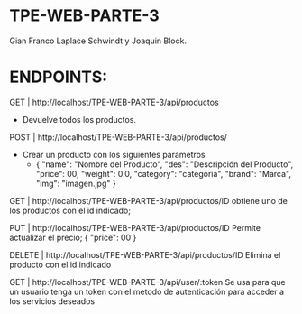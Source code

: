 # TPE-WEB-PARTE-3
Gian Franco Laplace Schwindt y Joaquin Block.

# ENDPOINTS:
GET  | http://localhost/TPE-WEB-PARTE-3/api/productos 

  - Devuelve todos los productos.

POST  | http://localhost/TPE-WEB-PARTE-3/api/productos/
  - Crear un producto con los siguientes parametros
    - {
      "name": "Nombre del Producto",
      "des": "Descripción del Producto",
      "price": 00,
      "weight": 0.0,
      "category": "categoria",
      "brand": "Marca",
      "img": "imagen.jpg"
      }
  
GET | http://localhost/TPE-WEB-PARTE-3/api/productos/ID
  obtiene uno de los productos con el id indicado;
  
PUT | http://localhost/TPE-WEB-PARTE-3/api/productos/ID
  Permite actualizar el precio;
  {
  "price": 00
  }
  
DELETE | http://localhost/TPE-WEB-PARTE-3/api/productos/ID
  Elimina el producto con el id indicado
  
GET | http://localhost/TPE-WEB-PARTE-3/api/user/:token
  Se usa para que un usuario tenga un token con el metodo de autenticación para acceder a los servicios deseados
  
  
